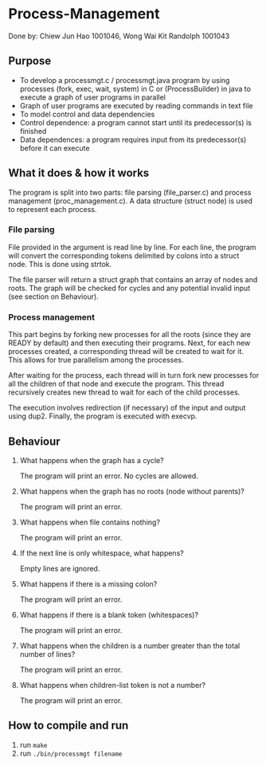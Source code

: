 # Process-Management

Done by: Chiew Jun Hao 1001046, Wong Wai Kit Randolph 1001043

## Purpose
- To develop a processmgt.c / processmgt.java program by using processes (fork, exec,
  wait, system) in C or (ProcessBuilder) in java to execute a graph of user programs in
  parallel
- Graph of user programs are executed by reading commands in text file
- To model control and data dependencies
- Control dependence: a program cannot start until its predecessor(s) is finished
- Data dependences: a program requires input from its predecessor(s) before it can
  execute

## What it does & how it works

The program is split into two parts: file parsing (file\_parser.c) and process
management (proc\_management.c). A data structure (struct node) is used to
represent each process.

### File parsing

File provided in the argument is read line by line. For each line, the program
will convert the corresponding tokens delimited by colons into a struct node.
This is done using strtok.

The file parser will return a struct graph that contains an array of nodes and
roots. The graph will be checked for cycles and any potential invalid input (see
section on Behaviour).

### Process management

This part begins by forking new processes for all the roots (since they are
READY by default) and then executing their programs. Next, for each new
processes created, a corresponding thread will be created to wait for it. This
allows for true parallelism among the processes.

After waiting for the process, each thread will in turn fork new processes for
all the children of that node and execute the program. This thread recursively
creates new thread to wait for each of the child processes.

The execution involves redirection (if necessary) of the input and output
using dup2. Finally, the program is executed with execvp.

## Behaviour
1. What happens when the graph has a cycle?

   The program will print an error. No cycles are allowed.

2. What happens when the graph has no roots (node without parents)?

   The program will print an error.

3. What happens when file contains nothing?

   The program will print an error.

4. If the next line is only whitespace, what happens?

   Empty lines are ignored.

5. What happens if there is a missing colon?

   The program will print an error.

6. What happens if there is a blank token (whitespaces)?

   The program will print an error.

7. What happens when the children is a number greater than the total number of
  lines?

   The program will print an error.

8. What happens when children-list token is not a number?

   The program will print an error.

## How to compile and run
1. run `make`
2. run `./bin/processmgt filename`

